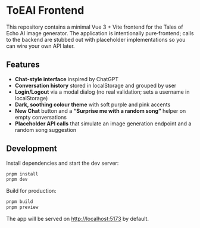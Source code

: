 # ToEAI Frontend

This repository contains a minimal Vue 3 + Vite frontend for the Tales of Echo AI image generator.  The application is intentionally pure‑frontend; calls to the backend are stubbed out with placeholder implementations so you can wire your own API later.

## Features

- **Chat‑style interface** inspired by ChatGPT
- **Conversation history** stored in localStorage and grouped by user
- **Login/Logout** via a modal dialog (no real validation; sets a username in localStorage)
- **Dark, soothing colour theme** with soft purple and pink accents
- **New Chat** button and a **“Surprise me with a random song”** helper on empty conversations
- **Placeholder API calls** that simulate an image generation endpoint and a random song suggestion

## Development

Install dependencies and start the dev server:

```bash
pnpm install
pnpm dev
```

Build for production:

```bash
pnpm build
pnpm preview
```

The app will be served on <http://localhost:5173> by default.
